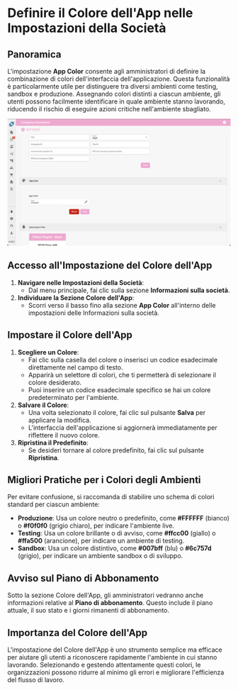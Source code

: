 # Definire il Colore dell'App nelle Impostazioni della Società

## Panoramica

L'impostazione **App Color** consente agli amministratori di definire la combinazione di colori dell'interfaccia dell'applicazione. Questa funzionalità è particolarmente utile per distinguere tra diversi ambienti come testing, sandbox e produzione. Assegnando colori distinti a ciascun ambiente, gli utenti possono facilmente identificare in quale ambiente stanno lavorando, riducendo il rischio di eseguire azioni critiche nell'ambiente sbagliato.

![](https://raw.githubusercontent.com/Fellow-Consulting-AG/docbits/refs/heads/main/readme/.gitbook/assets/AppColor.png)

## Accesso all'Impostazione del Colore dell'App

1. **Navigare nelle Impostazioni della Società**:
   * Dal menu principale, fai clic sulla sezione **Informazioni sulla società**.
2. **Individuare la Sezione Colore dell'App**:
   * Scorri verso il basso fino alla sezione **App Color** all'interno delle impostazioni delle Informazioni sulla società.

## Impostare il Colore dell'App

1. **Scegliere un Colore**:
   * Fai clic sulla casella del colore o inserisci un codice esadecimale direttamente nel campo di testo.
   * Apparirà un selettore di colori, che ti permetterà di selezionare il colore desiderato.
   * Puoi inserire un codice esadecimale specifico se hai un colore predeterminato per l'ambiente.
2. **Salvare il Colore**:
   * Una volta selezionato il colore, fai clic sul pulsante **Salva** per applicare la modifica.
   * L'interfaccia dell'applicazione si aggiornerà immediatamente per riflettere il nuovo colore.
3. **Ripristina il Predefinito**:
   * Se desideri tornare al colore predefinito, fai clic sul pulsante **Ripristina**.

## Migliori Pratiche per i Colori degli Ambienti

Per evitare confusione, si raccomanda di stabilire uno schema di colori standard per ciascun ambiente:

* **Produzione**: Usa un colore neutro o predefinito, come **#FFFFFF** (bianco) o **#f0f0f0** (grigio chiaro), per indicare l'ambiente live.
* **Testing**: Usa un colore brillante o di avviso, come **#ffcc00** (giallo) o **#ffa500** (arancione), per indicare un ambiente di testing.
* **Sandbox**: Usa un colore distintivo, come **#007bff** (blu) o **#6c757d** (grigio), per indicare un ambiente sandbox o di sviluppo.

## Avviso sul Piano di Abbonamento

Sotto la sezione Colore dell'App, gli amministratori vedranno anche informazioni relative al **Piano di abbonamento**. Questo include il piano attuale, il suo stato e i giorni rimanenti di abbonamento.

## Importanza del Colore dell'App

L'impostazione del Colore dell'App è uno strumento semplice ma efficace per aiutare gli utenti a riconoscere rapidamente l'ambiente in cui stanno lavorando. Selezionando e gestendo attentamente questi colori, le organizzazioni possono ridurre al minimo gli errori e migliorare l'efficienza del flusso di lavoro.
